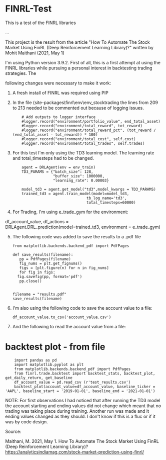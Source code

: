 # FINRL-Test
This is a test of the FINRL libraries

...

This project is the result from the article "How To Automate The Stock Market Using FinRL (Deep Reinforcement Learning Library)?" written by Mohit Maithani (2021, May 1)

I'm using Python version 3.9.2.  First of all, this is a first attempt at using the FINRL libraries while pursuing a personal interest in backtesting trading strategies.  The

following changes were necessary to make it work:

1.  A fresh install of FINRL was required using PIP

2.  In the file (site-packages\finrl\env\env_stocktrading the lines from 209 to 213 needed to be commented out because of logging issues.

            # Add outputs to logger interface
            #logger.record("environment/portfolio_value", end_total_asset)
            #logger.record("environment/total_reward", tot_reward)
            #logger.record("environment/total_reward_pct", (tot_reward / (end_total_asset - tot_reward)) * 100)
            #logger.record("environment/total_cost", self.cost)
            #logger.record("environment/total_trades", self.trades)

3.  For this test I'm only using the TD3 learning model.  The learning rate and total_timesteps had to be changed.

            agent = DRLAgent(env = env_train)
            TD3_PARAMS = {"batch_size": 128, 
                          "buffer_size": 1000000, 
                          "learning_rate": 0.00003}

            model_td3 = agent.get_model("td3",model_kwargs = TD3_PARAMS)
            trained_td3 = agent.train_model(model=model_td3, 
                                         tb_log_name='td3',
                                         total_timesteps=60000)
							
              

4.  For Trading, I'm using e_trade_gym for the environment:

  df_account_value, df_actions = DRLAgent.DRL_prediction(model=trained_td3, environment = e_trade_gym) 


5.  The following code was added to save the results to a .pdf file



	    from matplotlib.backends.backend_pdf import PdfPages

	    def save_results(filename):
	       pp = PdfPages(filename)
	       fig_nums = plt.get_fignums()
	       figs = [plt.figure(n) for n in fig_nums]
	       for fig in figs:
		  fig.savefig(pp, format='pdf')
	       pp.close()


	    filename = "results.pdf"
	    save_results(filename)
    
6.  I'm also using the following code to save the account value to a file:

	    df_account_value.to_csv('account_value.csv')

7.  And the following to read the account value from a file:

# backtest plot - from file

		import pandas as pd
		import matplotlib.pyplot as plt
		from matplotlib.backends.backend_pdf import PdfPages
		from finrl.trade.backtest import backtest_stats, backtest_plot, get_daily_return, get_baseline
		df_account_value = pd.read_csv (r'test_results.csv')
		backtest_plot(account_value=df_account_value, baseline_ticker = 'AAPL', baseline_start = '2019-01-01', baseline_end = '2021-01-01')


NOTE:  For first observations I had noticed that after running the TD3 model the account starting and ending values did not change which meant that no trading was 
taking place during training.  Another run was made and it ending values changed as they should.  I don't know if this is a fluc or if it was by code design.


Source:  

Maithani, M.  2021, May 1.  How To Automate The Stock Market Using FinRL (Deep Reinforcement Learning Library)?
  https://analyticsindiamag.com/stock-market-prediction-using-finrl/


